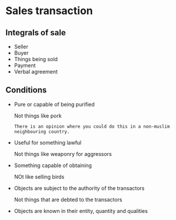 # Sales transaction

## Integrals of sale
* Seller
* Buyer
* Things being sold
* Payment
* Verbal agreement

## Conditions
* Pure or capable of being purified 

    Not things like pork

    ~~~admonish tip
    There is an opinion where you could do this in a non-muslim neighbouring country.
    ~~~

* Useful for something lawful

    Not things like weaponry for aggressors

* Something capable of obtaining

    NOt like selling birds

* Objects are subject to the authority of the transactors

    Not things that are debted to the transactors

* Objects are known in their entity, quantity and qualities
